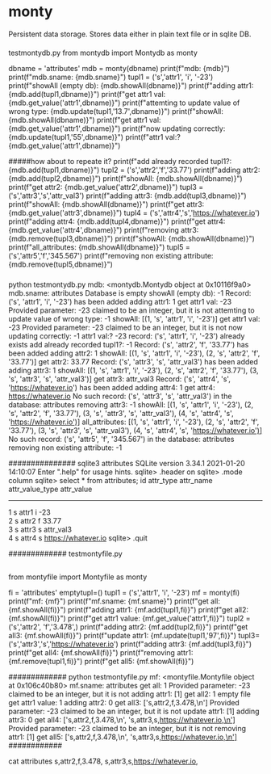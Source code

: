 # monty
Persistent data storage. Stores data either in plain text file or in sqlite DB.
####
testmontydb.py
from montydb import  Montydb as monty 

dbname = 'attributes'
mdb = monty(dbname)
print(f"mdb: {mdb}")
print(f"mdb.sname: {mdb.sname}")
tupl1 = ('s','attr1', 'i', '-23')
print(f"showAll (empty db): {mdb.showAll(dbname)}")
print(f"adding attr1: {mdb.add(tupl1,dbname)}")
print(f"get attr1 val: {mdb.get_value('attr1',dbname)}")
print(f"attemting to update value of wrong type:  {mdb.update(tupl1,'13.7',dbname)}")
print(f"showAll: {mdb.showAll(dbname)}")
print(f"get attr1 val: {mdb.get_value('attr1',dbname)}")
print(f"now updating correctly: {mdb.update(tupl1,'55',dbname)}")
print(f"attr1 val:? {mdb.get_value('attr1',dbname)}")

#####how about to repeate it?
print(f"add already recorded tupl1?: {mdb.add(tupl1,dbname)}") 
tupl2 = ('s','attr2','f','33.77')
print(f"adding attr2: {mdb.add(tupl2,dbname)}")
print(f"showAll: {mdb.showAll(dbname)}")
print(f"get attr2: {mdb.get_value('attr2',dbname)}")
tupl3 = ('s','attr3','s','attr_val3')
print(f"adding attr3: {mdb.add(tupl3,dbname)}")
print(f"showAll: {mdb.showAll(dbname)}")
print(f"get attr3: {mdb.get_value('attr3',dbname)}")
tupl4 = ('s','attr4','s','https://whatever.io')
print(f"adding attr4: {mdb.add(tupl4,dbname)}")
print(f"get attr4: {mdb.get_value('attr4',dbname)}")
print(f"removing attr3: {mdb.remove(tupl3,dbname)}")
print(f"showAll: {mdb.showAll(dbname)}")
print(f"all_attributes: {mdb.showAll(dbname)}")
tupl5 = ('s','attr5','f','345.567')
print(f"removing non existing attribute: {mdb.remove(tupl5,dbname)}")
#####
python testmontydb.py 
mdb: <montydb.Montydb object at 0x10116f9a0>
mdb.sname: attributes
Database is empty
showAll (empty db): -1
Record: ('s', 'attr1', 'i', '-23') has been added
adding attr1: 1
get attr1 val: -23
Provided parameter: -23 claimed to be an integer, but it is not
attemting to update value of wrong type:  -1
showAll: [(1, 's', 'attr1', 'i', '-23')]
get attr1 val: -23
Provided parameter: -23 claimed to be an integer, but it is not
now updating correctly: -1
attr1 val:? -23
record: ('s', 'attr1', 'i', '-23') already exists
add already recorded tupl1?: -1
Record: ('s', 'attr2', 'f', '33.77') has been added
adding attr2: 1
showAll: [(1, 's', 'attr1', 'i', '-23'), (2, 's', 'attr2', 'f', '33.77')]
get attr2: 33.77
Record: ('s', 'attr3', 's', 'attr_val3') has been added
adding attr3: 1
showAll: [(1, 's', 'attr1', 'i', '-23'), (2, 's', 'attr2', 'f', '33.77'), (3, 's', 'attr3', 's', 'attr_val3')]
get attr3: attr_val3
Record: ('s', 'attr4', 's', 'https://whatever.io') has been added
adding attr4: 1
get attr4: https://whatever.io
No such record: ('s', 'attr3', 's', 'attr_val3') in the database: attributes
removing attr3: -1
showAll: [(1, 's', 'attr1', 'i', '-23'), (2, 's', 'attr2', 'f', '33.77'), (3, 's', 'attr3', 's', 'attr_val3'), (4, 's', 'attr4', 's', 'https://whatever.io')]
all_attributes: [(1, 's', 'attr1', 'i', '-23'), (2, 's', 'attr2', 'f', '33.77'), (3, 's', 'attr3', 's', 'attr_val3'), (4, 's', 'attr4', 's', 'https://whatever.io')]
No such record: ('s', 'attr5', 'f', '345.567') in the database: attributes
removing non existing attribute: -1

###############
sqlite3 attributes 
SQLite version 3.34.1 2021-01-20 14:10:07
Enter ".help" for usage hints.
sqlite> .header on
sqlite> .mode column
sqlite> select * from attributes;
id  attr_type  attr_name  attr_value_type  attr_value         
--  ---------  ---------  ---------------  -------------------
1   s          attr1      i                -23                
2   s          attr2      f                33.77              
3   s          attr3      s                attr_val3          
4   s          attr4      s                https://whatever.io
sqlite> .quit


#############
testmontyfile.py
##
from montyfile import  Montyfile as monty

fi = 'attributes'
emptytupl=()
tupl1 = ('s','attr1', 'i', '-23')
mf = monty(fi)
print(f"mf: {mf}")
print(f"mf.sname: {mf.sname}")
print(f"get all: {mf.showAll(fi)}")
print(f"adding attr1: {mf.add(tupl1,fi)}")
print(f"get all2: {mf.showAll(fi)}")
print(f"get attr1 value: {mf.get_value('attr1',fi)}")
tupl2 = ('s','attr2', 'f','3.478',)
print(f"adding attr2: {mf.add(tupl2,fi)}")
print(f"get all3: {mf.showAll(fi)}")
print(f"update attr1: {mf.update(tupl1,'97',fi)}")
tupl3=('s','attr3','s','https://whatever.io')
print(f"adding attr3: {mf.add(tupl3,fi)}")
print(f"get all4: {mf.showAll(fi)}")
print(f"removing attr1: {mf.remove(tupl1,fi)}")
print(f"get all5: {mf.showAll(fi)}")

#############
python testmontyfile.py 
mf: <montyfile.Montyfile object at 0x106c40b80>
mf.sname: attributes
get all: 1
Provided parameter: -23 claimed to be an integer, but it is not
adding attr1: [1]
get all2: 1
empty file
get attr1 value: 1
adding attr2: 0
get all3: ['s,attr2,f,3.478,\n']
Provided parameter: -23 claimed to be an integer, but it is not
update attr1: [1]
adding attr3: 0
get all4: ['s,attr2,f,3.478,\n', 's,attr3,s,https://whatever.io,\n']
Provided parameter: -23 claimed to be an integer, but it is not
removing attr1: [1]
get all5: ['s,attr2,f,3.478,\n', 's,attr3,s,https://whatever.io,\n']
############

cat attributes 
s,attr2,f,3.478,
s,attr3,s,https://whatever.io,


